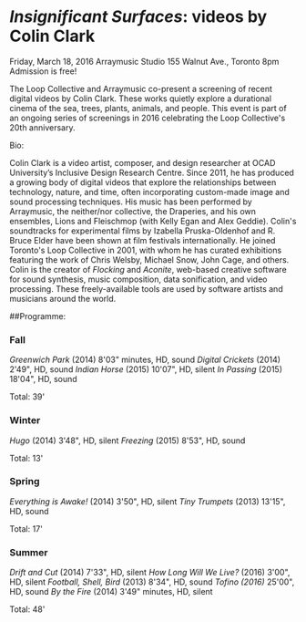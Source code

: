 # _Insignificant Surfaces_: videos by Colin Clark

Friday, March 18, 2016
Arraymusic Studio
155 Walnut Ave., Toronto
8pm
Admission is free!

The Loop Collective and Arraymusic co-present a screening of recent digital videos by Colin Clark. These works quietly explore a durational cinema of the sea, trees, plants, animals, and people. This event is part of an ongoing series of screenings in 2016 celebrating the Loop Collective's 20th anniversary.

Bio:

Colin Clark is a video artist, composer, and design researcher at OCAD University’s Inclusive Design Research Centre. Since 2011, he has produced a growing body of digital videos that explore the relationships between technology, nature, and time, often incorporating custom-made image and sound processing techniques. His music has been performed by Arraymusic, the neither/nor collective, the Draperies, and his own ensembles, Lions and Fleischmop (with Kelly Egan and Alex Geddie). Colin's soundtracks for experimental films by Izabella Pruska-Oldenhof and R. Bruce Elder have been shown at film festivals internationally. He joined Toronto's Loop Collective in 2001, with whom he has curated exhibitions featuring the work of Chris Welsby, Michael Snow, John Cage, and others. Colin is the creator of _Flocking_ and _Aconite_, web-based creative software for sound synthesis, music composition, data sonification, and video processing. These freely-available tools are used by software artists and musicians around the world.


##Programme:

### Fall
_Greenwich Park_ (2014) 8'03" minutes, HD, sound
_Digital Crickets_ (2014) 2'49", HD, sound
_Indian Horse_ (2015) 10'07", HD, silent
_In Passing_ (2015) 18'04", HD, sound

Total: 39'

### Winter
_Hugo_ (2014) 3'48", HD, silent
_Freezing_ (2015) 8'53", HD, sound

Total: 13'

### Spring
_Everything is Awake!_ (2014) 3'50", HD, silent
_Tiny Trumpets_ (2013) 13'15", HD, sound

Total: 17'

### Summer
_Drift and Cut_ (2014) 7'33", HD, silent
_How Long Will We Live?_ (2016) 3'00", HD, silent
_Football, Shell, Bird_ (2013) 8'34", HD, sound
_Tofino (2016)_ 25'00", HD, sound
_By the Fire_ (2014) 3'49" minutes, HD, silent

Total: 48'
